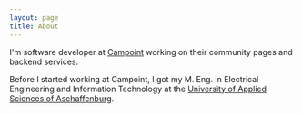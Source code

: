 ```yaml
---
layout: page
title: About
---
```


I'm software developer at [Campoint](http://www.campoint.net) working on their community pages and backend services.

Before I started working at Campoint, I got my M. Eng. in Electrical Engineering and Information Technology at the [University of Applied Sciences of Aschaffenburg](http://www.hs-ab.de/).
